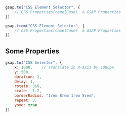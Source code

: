 ```javascript
gsap.to("CSS Element Selector", {
    // CSS Properties(camelCase)  & GSAP Properties
})

```


```javascript
gsap.from("CSS Element Selector", {
    // CSS Properties(camelCase)  & GSAP Properties
})

```


## Some Properties

```javascript
gsap.to("CSS Selector", {
    x: 1000,    // Translate in X-Axis by 1000px
    y: 500,
    duration: 2,
    delay: 1,
    rotate: 360,
    scale:  1.2,
    borderRadius: "1rem 8rem 1rem 8rem",
    repeat: 3,
    yoyo: true
})
```